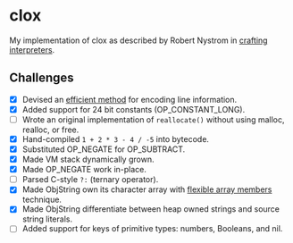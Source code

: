 # clox

My implementation of clox as described by Robert Nystrom in [crafting interpreters](https://craftinginterpreters.com/contents.html).

## Challenges
- [x] Devised an [efficient method](https://en.wikipedia.org/wiki/Run-length_encoding) for encoding line information.
- [x] Added support for 24 bit constants (OP_CONSTANT_LONG).
- [ ] Wrote an original implementation of `reallocate()` without using malloc, realloc, or free.
- [x] Hand-compiled `1 + 2 * 3 - 4 / -5` into bytecode.
- [x] Substituted OP_NEGATE for OP_SUBTRACT.
- [x] Made VM stack dynamically grown.
- [x] Made OP_NEGATE work in-place.
- [ ] Parsed C-style `?:` (ternary operator).
- [x] Made ObjString own its character array with [flexible array members](https://en.wikipedia.org/wiki/Flexible_array_member) technique.
- [x] Made ObjString differentiate between heap owned strings and source string literals.
- [ ] Added support for keys of primitive types: numbers, Booleans, and nil.